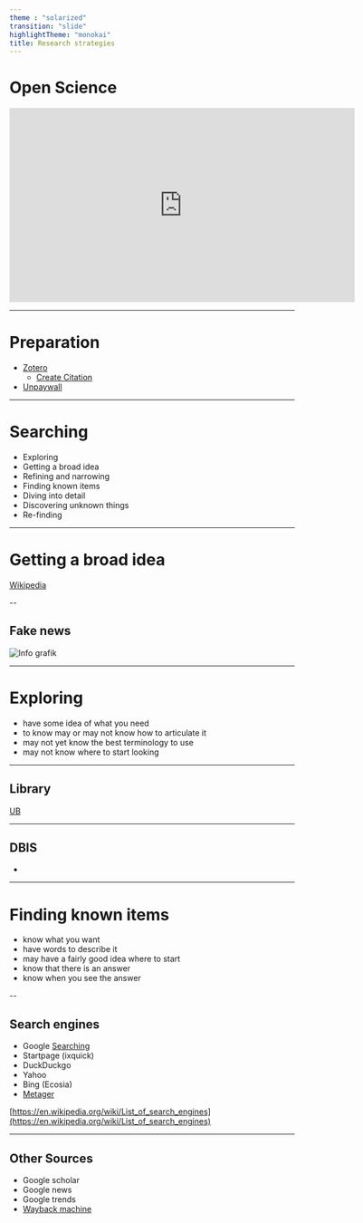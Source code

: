```yaml
---
theme : "solarized"
transition: "slide"
highlightTheme: "monokai"
title: Research strategies
---
```


# Open Science

<iframe width="610" height="343" src="https://www.youtube.com/embed/I3Wkvx_ZaFo" title="UNESCO Recommendation on Open Science" frameborder="0" allow="accelerometer; autoplay; clipboard-write; encrypted-media; gyroscope; picture-in-picture" allowfullscreen></iframe>

---

# Preparation

* [Zotero](https://www.zotero.org/)
    * [Create Citation](https://zbib.org)
* [Unpaywall](https://unpaywall.org)

---

# Searching

* Exploring
* Getting a broad idea 
* Refining and narrowing
* Finding known items 
* Diving into detail 
* Discovering unknown things 
* Re-finding

---

# Getting a broad idea

[Wikipedia](https://de.wikipedia.org)

--

## Fake news
![Info grafik](How_to_Spot_Fake_News.pdf.jpg)

---

# Exploring

* have some idea of what you need 
* to know may or may not know how to articulate it 
* may not yet know the best terminology to use 
* may not know where to start looking

---

## Library

[UB](https://www.ub.uni-stuttgart.de)

---

## DBIS
* 

---

# Finding known items

* know what you want 
* have words to describe it 
* may have a fairly good idea where to start 
* know that there is an answer
* know when you see the answer 

--

## Search engines

* Google [Searching](https://winfuture.de/infografik/11314/So-sucht-man-mit-Google-noch-besser-1416574430.html)
* Startpage (ixquick)
* DuckDuckgo
* Yahoo
* Bing (Ecosia)
* [Metager](https://metager.de/)


[https://en.wikipedia.org/wiki/List_of_search_engines](https://en.wikipedia.org/wiki/List_of_search_engines)

---

## Other Sources

* Google scholar
* Google news
* Google trends
* [Wayback machine](http://web.archive.org/)



